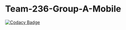 # Team-236-Group-A-Mobile

[![Codacy Badge](https://api.codacy.com/project/badge/Grade/1afa1b8b2a7747a7ac15de663a068236)](https://app.codacy.com/gh/BuildForSDGCohort2/Team-236-Group-A-Mobile?utm_source=github.com&utm_medium=referral&utm_content=BuildForSDGCohort2/Team-236-Group-A-Mobile&utm_campaign=Badge_Grade_Settings)